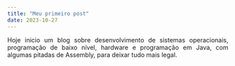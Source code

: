 ```yaml
---
title: "Meu primeiro post"
date: 2023-10-27
---
```


<div align="justify">
  
Hoje inicio um blog sobre desenvolvimento de sistemas operacionais, programação de baixo nível, hardware e programação em Java, com algumas pitadas de Assembly, para deixar tudo mais legal.

</div>
